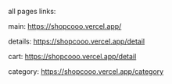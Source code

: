 all pages links:

main:
https://shopcooo.vercel.app/

details:
https://shopcooo.vercel.app/detail

cart:
https://shopcooo.vercel.app/detail

category:
https://shopcooo.vercel.app/category
